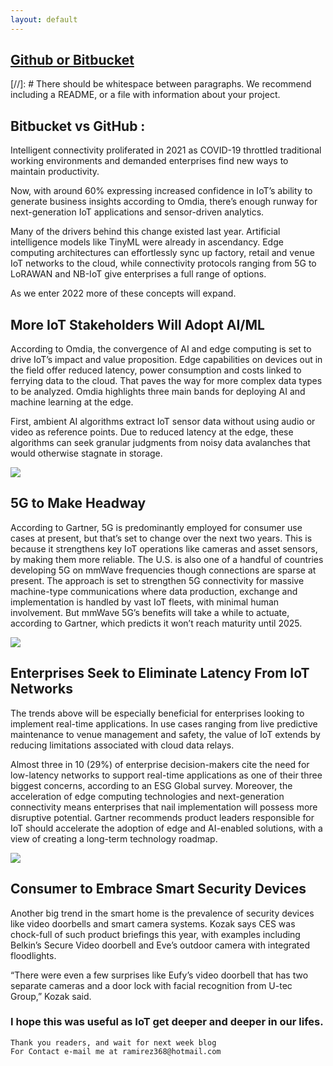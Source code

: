 ```yaml
---
layout: default
---
```



## [Github or Bitbucket](https://www.youtube.com/watch?v=dCvjIo6nfHo)

[//]: #  There should be whitespace between paragraphs. We recommend including a README, or a file with information about your project.

## Bitbucket vs GitHub : 


Intelligent connectivity proliferated in 2021 as COVID-19 throttled traditional working environments and demanded enterprises find new ways to maintain productivity. 

Now, with around 60% expressing increased confidence in IoT’s ability to generate business insights according to Omdia, there’s enough runway for next-generation IoT applications and sensor-driven analytics.

Many of the drivers behind this change existed last year. Artificial intelligence models like TinyML were already in ascendancy. Edge computing architectures can effortlessly sync up factory, retail and venue IoT networks to the cloud, while connectivity protocols ranging from 5G to LoRAWAN and NB-IoT give enterprises a full range of options.

As we enter 2022 more of these concepts will expand.


## More IoT Stakeholders Will Adopt AI/ML 

According to Omdia, the convergence of AI and edge computing is set to drive IoT’s impact and value proposition. Edge capabilities on devices out in the field offer reduced latency, power consumption and costs linked to ferrying data to the cloud. That paves the way for more complex data types to be analyzed. Omdia highlights three main bands for deploying AI and machine learning at the edge. 

First, ambient AI algorithms extract IoT sensor data without using audio or video as reference points. Due to reduced latency at the edge, these algorithms can seek granular judgments from noisy data avalanches that would otherwise stagnate in storage.

![](https://www.clariontech.com/hubfs/BlogImage-78.png) 

## 5G to Make Headway

According to Gartner, 5G is predominantly employed for consumer use cases at present, but that’s set to change over the next two years. This is because it strengthens key IoT operations like cameras and asset sensors, by making them more reliable. The U.S. is also one of a handful of countries developing 5G on mmWave frequencies though connections are sparse at present. The approach is set to strengthen 5G connectivity for massive machine-type communications where data production, exchange and implementation is handled by vast IoT fleets, with minimal human involvement. But mmWave 5G’s benefits will take a while to actuate, according to Gartner, which predicts it won’t reach maturity until 2025.

![ ](https://www.ursalink.com/en/wp-content/uploads/2019/10/5G-IoT.png)

## Enterprises Seek to Eliminate Latency From IoT Networks

The trends above will be especially beneficial for enterprises looking to implement real-time applications. In use cases ranging from live predictive maintenance to venue management and safety, the value of IoT extends by reducing limitations associated with cloud data relays.  

Almost three in 10 (29%) of enterprise decision-makers cite the need for low-latency networks to support real-time applications as one of their three biggest concerns, according to an ESG Global survey. Moreover, the acceleration of edge computing technologies and next-generation connectivity means enterprises that nail implementation will possess more disruptive potential. Gartner recommends product leaders responsible for IoT should accelerate the adoption of edge and AI-enabled solutions, with a view of creating a long-term technology roadmap.

![ ](https://dl.cdn-anritsu.com/images/tm/solutions/mt1000a-05/mt1000a-5g-ecpri-01e.jpg?la=en-us) 

## Consumer to Embrace Smart Security Devices

Another big trend in the smart home is the prevalence of security devices like video doorbells and smart camera systems. Kozak says CES was chock-full of such product briefings this year, with examples including Belkin’s Secure Video doorbell and Eve’s outdoor camera with integrated floodlights. 

“There were even a few surprises like Eufy’s video doorbell that has two separate cameras and a door lock with facial recognition from U-tec Group,” Kozak said.


### I hope this was useful as IoT get deeper and deeper in our lifes.


```
Thank you readers, and wait for next week blog
For Contact e-mail me at ramirez368@hotmail.com

```
